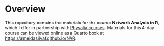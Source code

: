 
# Overview

This repository contains the materials for the course
**Network Analysis in R**, which I offer in partnership 
with [Physalia courses](https://www.physalia-courses.org). 
Materials for this 4-day course can be viewed online as a Quarto book
at <https://almeidasilvaf.github.io/NAR>.